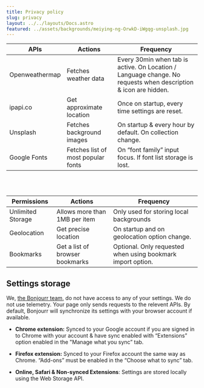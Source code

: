 ```yaml
---
title: Privacy policy
slug: privacy
layout: ../../layouts/Docs.astro
featured: ../assets/backgrounds/meiying-ng-OrwkD-iWgqg-unsplash.jpg
---
```


| APIs           | Actions                            | Frequency                                                                                                      |
| -------------- | ---------------------------------- | -------------------------------------------------------------------------------------------------------------- |
| Openweathermap | Fetches weather data               | Every 30min when tab is active. On Location / Language change. No requests when description & icon are hidden. |
| ipapi.co       | Get approximate location           | Once on startup, every time settings are reset.                                                                |
| Unsplash       | Fetches background images          | On startup & every hour by default. On collection change.                                                      |
| Google Fonts   | Fetches list of most popular fonts | On “font family” input focus. If font list storage is lost.                                                    |

<br />
<br />

| Permissions       | Actions                         | Frequency                                                   |
| ----------------- | ------------------------------- | ----------------------------------------------------------- |
| Unlimited Storage | Allows more than 1MB per item   | Only used for storing local backgrounds                     |
| Geolocation       | Get precise location            | On startup and on geolocation option change.                |
| Bookmarks         | Get a list of browser bookmarks | Optional. Only requested when using bookmark import option. |

## Settings storage

We, [the Bonjourr team](https://github.com/victrme/Bonjourr#authors), do not have access to any of your settings. We do not use telemetry. Your page only sends requests to the relevent APIs. By default, Bonjourr will synchronize its settings with your browser account if available.

-   **Chrome extension:** Synced to your Google account if you are signed in to Chrome with your account & have sync enabled with “Extensions” option enabled in the "Manage what you sync” tab.

-   **Firefox extension:** Synced to your Firefox account the same way as Chrome. “Add-ons” must be enabled in the “Choose what to sync” tab.

-   **Online, Safari & Non-synced Extensions**: Settings are stored locally using the Web Storage API.
